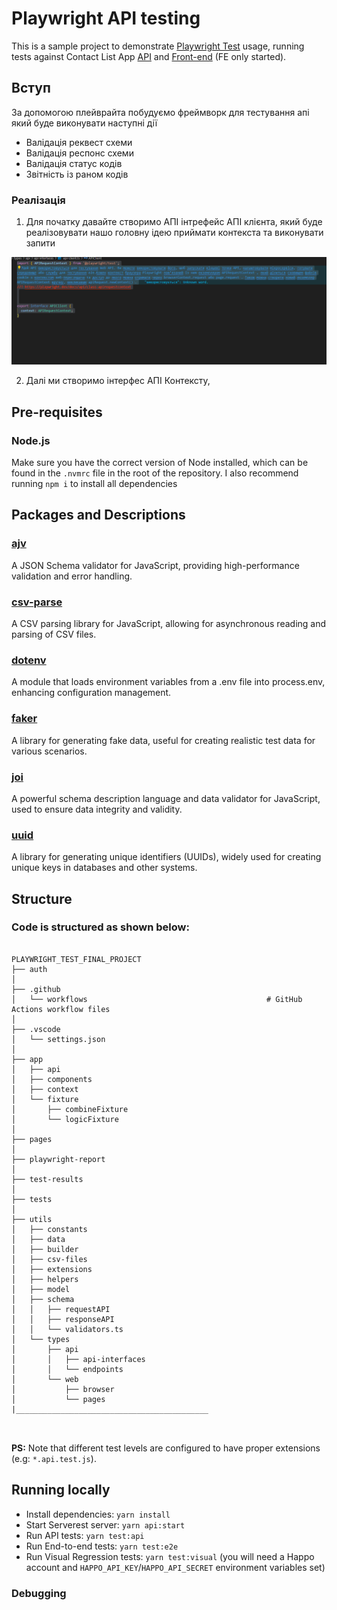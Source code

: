 # Playwright API testing

This is a sample project to demonstrate [Playwright Test](https://playwright.dev/) usage, running tests against Contact List App [API](https://documenter.getpostman.com/view/4012288/TzK2bEa8/) and [Front-end](https://thinking-tester-contact-list.herokuapp.com/) (FE only started).

## Вступ

За допомогою плейврайта побудуємо фреймворк для тестування апі який буде виконувати наступні дії

- Валідація реквест схеми
- Валідація респонс схеми
- Валідація статус кодів
- Звітність із раном кодів

### Реалізація

1. Для початку давайте створимо АПІ інтрефейс АПІ клієнта, який буде реалізовувати нашо головну ідею приймати контекста та виконувати запити

![alt text](./photo_for_README/ApiContext.png)

2. Далі ми створимо інтерфес АПІ Контексту,

## Pre-requisites

### Node.js

Make sure you have the correct version of Node installed, which can be found in the `.nvmrc` file in the root of the repository. I also recommend running `npm i` to install all dependencies

## Packages and Descriptions

### [ajv](https://www.npmjs.com/package/ajv)

A JSON Schema validator for JavaScript, providing high-performance validation and error handling.

### [csv-parse](https://www.npmjs.com/package/csv-parse)

A CSV parsing library for JavaScript, allowing for asynchronous reading and parsing of CSV files.

### [dotenv](https://www.npmjs.com/package/dotenv)

A module that loads environment variables from a .env file into process.env, enhancing configuration management.

### [faker](https://www.npmjs.com/package/faker)

A library for generating fake data, useful for creating realistic test data for various scenarios.

### [joi](https://www.npmjs.com/package/joi)

A powerful schema description language and data validator for JavaScript, used to ensure data integrity and validity.

### [uuid](https://www.npmjs.com/package/uuid)

A library for generating unique identifiers (UUIDs), widely used for creating unique keys in databases and other systems.

## Structure

### Code is structured as shown below:

```

PLAYWRIGHT_TEST_FINAL_PROJECT
├── auth
│
├── .github
│   └── workflows                                        # GitHub Actions workflow files
│
├── .vscode
│   └── settings.json
│
├── app
│   ├── api
│   ├── components
│   ├── context
│   └── fixture
│       ├── combineFixture
│       └── logicFixture
│
├── pages
│
├── playwright-report
│
├── test-results
│
├── tests
│
├── utils
│   ├── constants
│   ├── data
│   ├── builder
│   ├── csv-files
│   ├── extensions
│   ├── helpers
│   ├── model
│   ├── schema
│   │   ├── requestAPI
│   │   ├── responseAPI
│   │   └── validators.ts
│   └── types
│       ├── api
│       │   ├── api-interfaces
│       │   └── endpoints
│       └── web
│           ├── browser
│           └── pages
|___________________________________________



```

**PS:** Note that different test levels are configured to have proper extensions (e.g: `*.api.test.js`).

## Running locally

- Install dependencies: `yarn install`
- Start Serverest server: `yarn api:start`
- Run API tests: `yarn test:api`
- Run End-to-end tests: `yarn test:e2e`
- Run Visual Regression tests: `yarn test:visual` (you will need a Happo account and `HAPPO_API_KEY`/`HAPPO_API_SECRET` environment variables set)

### Debugging

